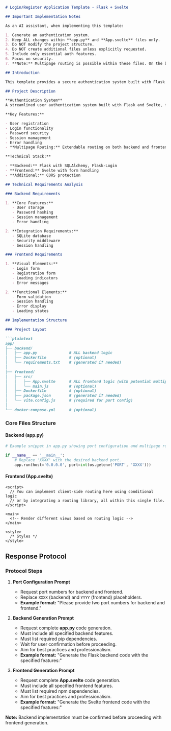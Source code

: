 ```markdown
# Login/Register Application Template - Flask + Svelte

## Important Implementation Notes

As an AI assistant, when implementing this template:

1. Generate an authentication system.
2. Keep ALL changes within **app.py** and **App.svelte** files only.
3. Do NOT modify the project structure.
4. Do NOT create additional files unless explicitly requested.
5. Include only essential auth features.
6. Focus on security.
7. **Note:** Multipage routing is possible within these files. On the backend, you can define multiple routes (e.g., `/login`, `/register`, `/dashboard`, etc.) in **app.py**. On the frontend, client-side routing can be managed within **App.svelte** using conditional rendering or a routing library, all within the single-file constraint.

## Introduction

This template provides a secure authentication system built with Flask and Svelte. The implementation focuses on essential features while maintaining security best practices.

## Project Description

**Authentication System**  
A streamlined user authentication system built with Flask and Svelte, featuring user registration and login capabilities with core security features.

**Key Features:**

- User registration
- Login functionality
- Password security
- Session management
- Error handling
- **Multipage Routing:** Extendable routing on both backend and frontend for additional pages/views

**Technical Stack:**

- **Backend:** Flask with SQLAlchemy, Flask-Login
- **Frontend:** Svelte with form handling
- **Additional:** CORS protection

## Technical Requirements Analysis

### Backend Requirements

1. **Core Features:**
   - User storage
   - Password hashing
   - Session management
   - Error handling

2. **Integration Requirements:**
   - SQLite database
   - Security middleware
   - Session handling

### Frontend Requirements

1. **Visual Elements:**
   - Login form
   - Registration form
   - Loading indicators
   - Error messages

2. **Functional Elements:**
   - Form validation
   - Session handling
   - Error display
   - Loading states

## Implementation Structure

### Project Layout

```plaintext
app/
├── backend/
│   ├── app.py              # ALL backend logic
│   ├── Dockerfile          # (optional)
│   └── requirements.txt    # (generated if needed)
│
├── frontend/
│   ├── src/
│   │   ├── App.svelte      # ALL frontend logic (with potential multipage routing)
│   │   └── main.js         # (optional)
│   ├── Dockerfile          # (optional)
│   ├── package.json        # (generated if needed)
│   └── vite.config.js      # (required for port config)
│
└── docker-compose.yml      # (optional)
```

### Core Files Structure

#### Backend (app.py)

```python
# Example snippet in app.py showing port configuration and multipage routing possibilities

if __name__ == '__main__':
    # Replace 'XXXX' with the desired backend port.
    app.run(host='0.0.0.0', port=int(os.getenv('PORT', 'XXXX')))
```

#### Frontend (App.svelte)

```svelte
<script>
  // You can implement client-side routing here using conditional logic
  // or by integrating a routing library, all within this single file.
</script>

<main>
  <!-- Render different views based on routing logic -->
</main>

<style>
  /* Styles */
</style>
```

## Response Protocol

### Protocol Steps

1. **Port Configuration Prompt**
   - Request port numbers for backend and frontend.
   - Replace `XXXX` (backend) and `YYYY` (frontend) placeholders.
   - **Example format:** "Please provide two port numbers for backend and frontend."

2. **Backend Generation Prompt**
   - Request complete **app.py** code generation.
   - Must include all specified backend features.
   - Must list required pip dependencies.
   - Wait for user confirmation before proceeding.
   - Aim for best practices and professionalism.
   - **Example format:** "Generate the Flask backend code with the specified features:"

3. **Frontend Generation Prompt**
   - Request complete **App.svelte** code generation.
   - Must include all specified frontend features.
   - Must list required npm dependencies.
   - Aim for best practices and professionalism.
   - **Example format:** "Generate the Svelte frontend code with the specified features:"

**Note:** Backend implementation must be confirmed before proceeding with frontend generation.
```
